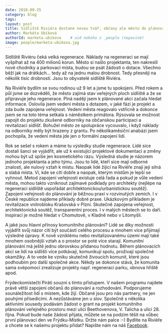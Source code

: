 ```yaml
---
date: 2018-09-25
category: blog
tags:
layout: post
title: Sídliště Riviéra dostane novou tvář, občany ale město do plánování nezapojilo
author: Markéta Ubíková
authorId: marketa.ubikova    # uid nekoho z _people (nepoviné)
image: people/marketa-ubikova.jpg
---
```

Sídliště Riviéru čeká velká regenerace. Náklady na regeneraci se mají vyšplhat až na 400 milionů korun. Město si našlo projektanta,
ten nakreslil nové chodníky a parkovací místa, budou se psát žádosti o dotace. Všechno běží jak na drátkách… tedy až na jednu malou drobnost. Tedy přesněji na několik tisíc drobností. Jsou to obyvatelé sídliště Riviéra.

Na Riviéře bydlím se svou rodinou už 9 let a jsme tu spokojeni. Před rokem a půl jsme se dozvěděli, že město zajímá stav veřejných ploch sídliště a že se připravuje jeho regenerace. Plná nadějí jsem k plánované akci začala hledat informace. Oslovila jsem vedení města s dotazem, v jaké fázi je projekt a zda bude zapojena veřejnost. Vedení města reagovalo vstřícně a dokonce jsem se na toto téma setkala s náměstkem primátora. Rýsovala se možnost zapojit do projektu zkušené odborníky na občanskou participaci a revitalizaci sídlišť. Bohužel město ze spolupráce vycouvalo, i když náklady na odborníky měly být hrazeny z grantu. Po několikaměsíční anabázi jsem pochopila, že vedení města jde jen o formální zapojení lidí.

Rok se sešel s rokem a máme tu výsledky studie regenerace. Lidé sice dostali šanci se vyjádřit, ale už k existující projektové dokumentaci a změny mohou být už spíše jen kosmetického rázu. Výsledná studie je názorem jednoho projektanta a jeho týmu. Jsou to lidé, kteří sice mají odborné znalosti, ale nulový vztah k místu. Naopak lidé žijící na Riviéře znají její silná a slabá místa. Ví, kde se cítí dobře a naopak, kterým místům je lepší se vyhnout. Metod zapojení veřejnosti existuje celá řada a pokud je vůle vedení města, mohou takto vzniknout zajímavé podklady pro architekty (nejlépe na regeneraci sídliště uspořádat architektonickou/urbanistickou soutěž). Zapojení veřejnosti do plánování je běžnou praxí v rozvinutých zemích. I v České republice najdeme příklady dobré praxe. Ukázkovým příkladem je revitalizace vnitrobloku Krašovská v Plzni. Skutečně zapojena veřejnost, architektonická soutěž, transparentní proces. I v malých městech se to daří. Inspiraci je možné hledat v Chomutově, v Kladně nebo v Litomyšli.

A jaké jsou hlavní přínosy komunitního plánování? Lidé se díky možnosti vyjádřit svůj názor cítí být součástí celého procesu a mnohem
více přijímají výsledné úpravy. K nově vzniklému nebo revitalizovanému území mají také mnohem osobnější vztah a o prostor se poté více starají. Komunitní plánování má ještě jednu obrovskou přidanou hodnotu. Během plánovacích akcí se lidí na sídlišti více potkávají, komunikují spolu, prožívají společné okamžiky. A to vede ke vzniku skutečně živoucích komunit, které jsou podhoubím pro další společné akce. Někdy se dokonce stává, že komunita sama svépomocí zrealizuje projekty např. regeneraci parku, obnova hřiště apod. 

Frýdeckomístečtí Piráti souzní s tímto přístupem. V našem programu najdete právě větší zapojení občanů do plánování a rozhodování. Podporujeme sounáležitost lidí s místem, kde žijí. Občané jsou pro nás partnery, ne jen pouhými přísedícími. A nezůstáváme jen u slov. Společně s několika aktivními sousedy podávám žádost o grant na projekt komunitního plánování veřejného prostoru mezi ulicí Beethovenova, V. Talicha a ulicí 28. října. Pokud bude naše žádost přijata, můžete se na podzim těšit na vůbec první plánovací den ve Frýdku-Místku. Držte nám palce :-) Bydlíte na Riviéře a chcete se k našemu projektu přidat? Napište nám na náš [Facebook](https://www.facebook.com/piratifrm/).
